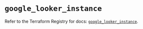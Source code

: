 # `google_looker_instance`

Refer to the Terraform Registry for docs: [`google_looker_instance`](https://registry.terraform.io/providers/hashicorp/google/6.21.0/docs/resources/looker_instance).
